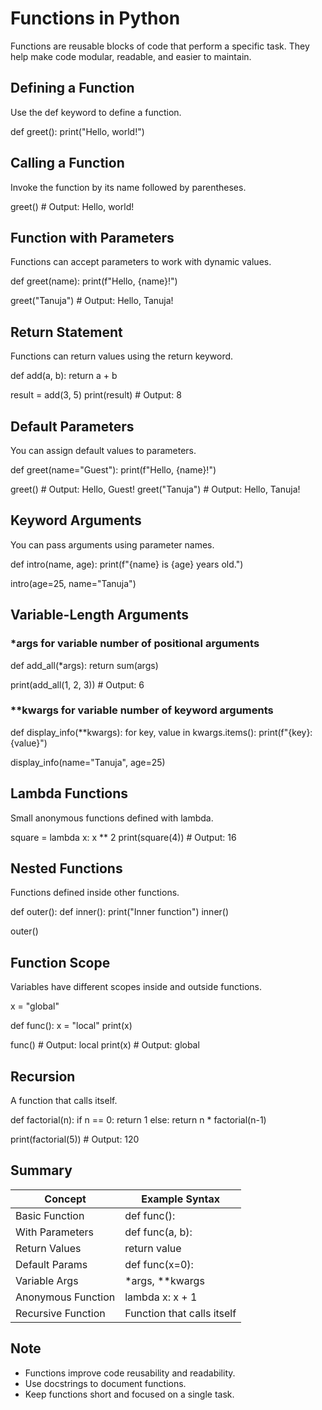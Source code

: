 
#  Functions in Python

Functions are reusable blocks of code that perform a specific task. They help make code modular, readable, and easier to maintain.

## Defining a Function

Use the def keyword to define a function.

def greet():
    print("Hello, world!")

## Calling a Function

Invoke the function by its name followed by parentheses.

greet()  # Output: Hello, world!

## Function with Parameters

Functions can accept parameters to work with dynamic values.


def greet(name):
    print(f"Hello, {name}!")

greet("Tanuja")  # Output: Hello, Tanuja!

## Return Statement

Functions can return values using the return keyword.

def add(a, b):
    return a + b

result = add(3, 5)
print(result)  # Output: 8

## Default Parameters

You can assign default values to parameters.

def greet(name="Guest"):
    print(f"Hello, {name}!")

greet()         # Output: Hello, Guest!
greet("Tanuja") # Output: Hello, Tanuja!

## Keyword Arguments

You can pass arguments using parameter names.

def intro(name, age):
    print(f"{name} is {age} years old.")

intro(age=25, name="Tanuja")

## Variable-Length Arguments

### *args for variable number of positional arguments

def add_all(*args):
    return sum(args)

print(add_all(1, 2, 3))  # Output: 6


### **kwargs for variable number of keyword arguments


def display_info(**kwargs):
    for key, value in kwargs.items():
        print(f"{key}: {value}")

display_info(name="Tanuja", age=25)


## Lambda Functions

Small anonymous functions defined with lambda.

square = lambda x: x ** 2
print(square(4))  # Output: 16


## Nested Functions

Functions defined inside other functions.


def outer():
    def inner():
        print("Inner function")
    inner()

outer()


## Function Scope

Variables have different scopes inside and outside functions.

x = "global"

def func():
    x = "local"
    print(x)

func()       # Output: local
print(x)     # Output: global


## Recursion

A function that calls itself.


def factorial(n):
    if n == 0:
        return 1
    else:
        return n * factorial(n-1)

print(factorial(5))  # Output: 120


## Summary

| Concept               | Example Syntax                    |
|-----------------------|-----------------------------------|
| Basic Function        | def func():                       |
| With Parameters       | def func(a, b):                   |
| Return Values         | return value                      |
| Default Params        | def func(x=0):                    |
| Variable Args         | *args, **kwargs                 |
| Anonymous Function    | lambda x: x + 1                   |
| Recursive Function    | Function that calls itself        |


## Note

- Functions improve code reusability and readability.
- Use docstrings to document functions.
- Keep functions short and focused on a single task.


